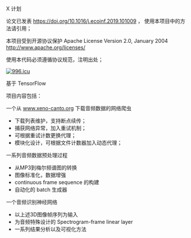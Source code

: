 X 计划 

论文已发表 https://doi.org/10.1016/j.ecoinf.2019.101009 ， 使用本项目中的方法请引用；

本项目受到开源协议保护 Apache License Version 2.0, January 2004 http://www.apache.org/licenses/

使用本代码必须遵循协议规范，注明出处；

[![996.icu](https://img.shields.io/badge/link-996.icu-red.svg)](https://996.icu)

基于 TensorFlow 

项目内容包括：

一个从 www.xeno-canto.org 下载音频数据的网络爬虫
- 下载列表维护，支持断点续传；
- 捕获网络异常，加入重试机制；
- 可根据重试计数更换代理；
- 模块化设计，可根据文件计数器加入动态代理；

一系列音频数据预处理过程
- 从MP3到梅尔频谱图的转换
- 图像标准化，数据增强
- continuous frame sequence 的构建
- 自动化的 batch 生成器

一个音频识别神经网络
- 以上述3D图像帧序列为输入
- 为音频特殊设计的 Spectrogram-frame linear layer
- 一系列结果分析以及可视化方法
